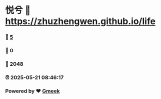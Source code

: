 # 悦兮 :link: https://zhuzhengwen.github.io/life 
### :page_facing_up: [5](https://zhuzhengwen.github.io/life/tag.html) 
### :speech_balloon: 0 
### :hibiscus: 2048 
### :alarm_clock: 2025-05-21 08:46:17 
### Powered by :heart: [Gmeek](https://github.com/Meekdai/Gmeek)

